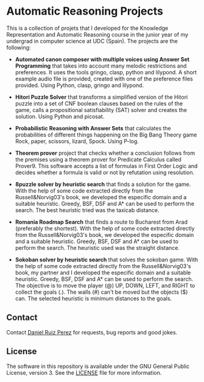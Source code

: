 Automatic Reasoning Projects 
============

This is a collection of projets that I developed for the Knowledge Representation and Automatic Reasoning course in the junior year of my undergrad in computer science at UDC (Spain). The projects are the following:


- **Automated canon composer with multiple voices using Answer Set Programming** that takes into account many melodic restrictions and preferences. It uses the tools gringo, clasp, python and lilypond. A short example audio file is provided, created with one of the preference files provided. Using Python, clasp, gringo and lilypond.


- **Hitori Puzzle Solver** that transforms a simplified version of the Hitori puzzle into a set of CNF boolean clauses based on the rules of the game, calls a propositional satisfiability (SAT) solver and creates the solution. Using Python and picosat.


- **Probabilistic Reasoning with Answer Sets** that calculates the probabilities of different things happening on the Big Bang Theory game Rock, paper, scissors, lizard, Spock. Using P-log.


- **Theorem prover** project that checks whether a conclusion follows from the premises using a theorem prover for Predicate Calculus called Prover9. This software accepts a list of formulas in First Order Logic and decides whether a formula is valid or not by refutation using resolution.

- **8puzzle solver by heuristic search** that finds a solution for the game. With the help of some code extracted directly from the Russell&Norvig03's book, we developed the especific domain and a suitable heuristic. Greedy, BSF, DSF and A* can be used to perform the search. The best heuristic tried was the taxicab distance.

- **Romania Roadmap Search**  that finds a route to Bucharest from Arad (preferably the shortest). With the help of some code extracted directly from the Russell&Norvig03's book, we developed the especific domain and a suitable heuristic. Greedy, BSF, DSF and A* can be used to perform the search. The heuristic used was the straight distance.

- **Sokoban solver by heuristic search** that solves the sokoban game. With the help of some code extracted directly from the Russell&Norvig03's book, my partner and I developed the especific domain and a suitable heuristic. Greedy, BSF, DSF and A* can be used to perform the search. The objective is to move the player (@) UP, DOWN, LEFT, and RIGHT to collect the goals (.). The walls (#) can't be moved but the objects ($) can. The selected heuristic is minimum distances to the goals. 


## Contact

Contact [Daniel Ruiz Perez](mailto:druiz072@fiu.edu) for requests, bug reports and good jokes.


## License

The software in this repository is available under the GNU General Public License, version 3. See the [LICENSE](https://github.com/DaniRuizPerez/AutomaticReasoning/blob/master/LICENSE) file for more information.
